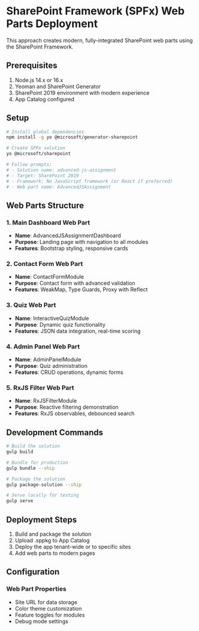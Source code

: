 # SharePoint Framework (SPFx) Web Parts Deployment

This approach creates modern, fully-integrated SharePoint web parts using the SharePoint Framework.

## Prerequisites

1. Node.js 14.x or 16.x
2. Yeoman and SharePoint Generator
3. SharePoint 2019 environment with modern experience
4. App Catalog configured

## Setup

```bash
# Install global dependencies
npm install -g yo @microsoft/generator-sharepoint

# Create SPFx solution
yo @microsoft/sharepoint

# Follow prompts:
# - Solution name: advanced-js-assignment
# - Target: SharePoint 2019
# - Framework: No JavaScript framework (or React if preferred)
# - Web part name: AdvancedJSAssignment
```

## Web Parts Structure

### 1. Main Dashboard Web Part
- **Name**: AdvancedJSAssignmentDashboard
- **Purpose**: Landing page with navigation to all modules
- **Features**: Bootstrap styling, responsive cards

### 2. Contact Form Web Part
- **Name**: ContactFormModule
- **Purpose**: Contact form with advanced validation
- **Features**: WeakMap, Type Guards, Proxy with Reflect

### 3. Quiz Web Part
- **Name**: InteractiveQuizModule
- **Purpose**: Dynamic quiz functionality
- **Features**: JSON data integration, real-time scoring

### 4. Admin Panel Web Part
- **Name**: AdminPanelModule
- **Purpose**: Quiz administration
- **Features**: CRUD operations, dynamic forms

### 5. RxJS Filter Web Part
- **Name**: RxJSFilterModule
- **Purpose**: Reactive filtering demonstration
- **Features**: RxJS observables, debounced search

## Development Commands

```bash
# Build the solution
gulp build

# Bundle for production
gulp bundle --ship

# Package the solution
gulp package-solution --ship

# Serve locally for testing
gulp serve
```

## Deployment Steps

1. Build and package the solution
2. Upload .sppkg to App Catalog
3. Deploy the app tenant-wide or to specific sites
4. Add web parts to modern pages

## Configuration

### Web Part Properties
- Site URL for data storage
- Color theme customization
- Feature toggles for modules
- Debug mode settings
